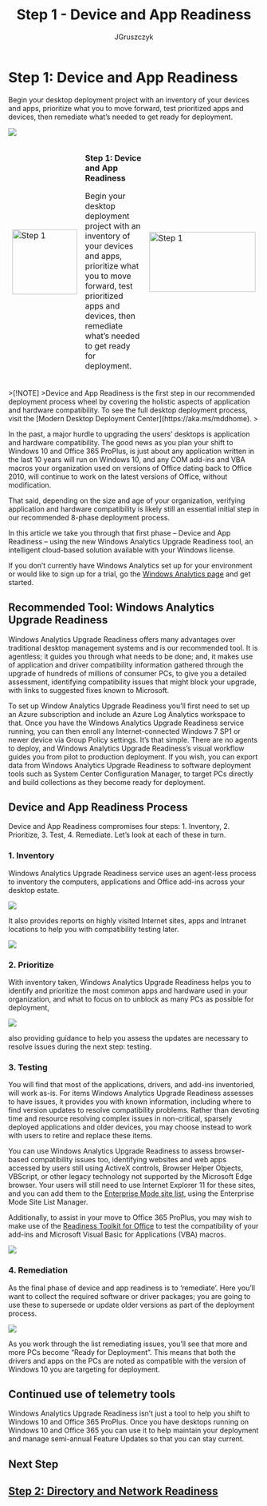 ﻿---
title: Step 1 - Device and App Readiness
ms.author: jogruszc
author: JGruszczyk
manager: jemed
ms.date: 09/14/2018
ms.audience: ITPro
ms.topic: article
ms.service: o365-solutions
localization_priority: Priority
ms.collection: 
- Ent_O365
- Strat_O365_Enterprise
ms.custom: 
description: Learn how to assess device and app readiness in the environment.
---

# Step 1: Device and App Readiness

Begin your desktop deployment project with an inventory of your devices and apps, prioritize what you to move forward, test prioritized apps and devices, then remediate what’s needed to get ready for deployment.

![](media/step-1-device-and-app-readiness-media/step-1-device-and-app-readiness-media-1.png)

<table>
<thead>
<td><img src="media/desktop-deployment-center-home-media/desktop-deployment-center-home-media-3.png" alt="Step 1" height="130" width="130" /></td>
<td><p><strong>Step 1: Device and App Readiness</strong></p>
<p>Begin your desktop deployment project with an inventory of your devices and apps, prioritize what you to move forward, test prioritized apps and devices, then remediate what’s needed to get ready for deployment.</p></td>
<td><a href="https://aka.ms/ddev1"><img src="media/desktop-deployment-center-home-media/desktop-deployment-center-home-media-14.png" alt="Step 1" height="120" width="213" /></a></td>
</thead>
</table>
>[!NOTE]
>Device and App Readiness is the first step in our recommended deployment process wheel by covering the holistic aspects of application and hardware compatibility. To see the full desktop deployment process, visit the [Modern Desktop Deployment Center](https://aka.ms/mddhome).
>

In the past, a major hurdle to upgrading the users’ desktops is application and hardware compatibility. The good news as you plan your shift to Windows 10 and Office 365 ProPlus, is just about any application written in the last 10 years will run on Windows 10, and any COM add-ins and VBA macros your organization used on versions of Office dating back to Office 2010, will continue to work on the latest versions of Office, without modification.

That said, depending on the size and age of your organization, verifying application and hardware compatibility is likely still an essential initial step in our recommended 8-phase deployment process.

In this article we take you through that first phase – Device and App Readiness – using the new Windows Analytics Upgrade Readiness tool, an intelligent cloud-based solution available with your Windows license.

If you don’t currently have Windows Analytics set up for your environment or would like to sign up for a trial, go the [Windows Analytics page](http://www.aka.ms/windowsanalytics) and get started.

## Recommended Tool: Windows Analytics Upgrade Readiness

Windows Analytics Upgrade Readiness offers many advantages over traditional desktop management systems and is our recommended tool. It is agentless; it guides you through what needs to be done; and, it makes use of application and driver compatibility information gathered through the upgrade of hundreds of millions of consumer PCs, to give you a detailed assessment, identifying compatibility issues that might block your upgrade, with links to suggested fixes known to Microsoft.

To set up Window Analytics Upgrade Readiness you’ll first need to set up an Azure subscription and include an Azure Log Analytics workspace to that. Once you have the Windows Analytics Upgrade Readiness service running, you can then enroll any Internet-connected Windows 7 SP1 or newer device via Group Policy settings. It’s that simple. There are no agents to deploy, and Windows Analytics Upgrade Readiness’s visual workflow guides you from pilot to production deployment. If you wish, you can export data from Windows Analytics Upgrade Readiness to software deployment tools such as System Center Configuration Manager, to target PCs directly and build collections as they become ready for deployment.

## Device and App Readiness Process

Device and App Readiness compromises four steps: 1. Inventory, 2. Prioritize, 3. Test, 4. Remediate. Let’s look at each of these in turn.

### 1\. Inventory

Windows Analytics Upgrade Readiness service uses an agent-less process to inventory the computers, applications and Office add-ins across your desktop estate.

![](media/step-1-device-and-app-readiness-media/step-1-device-and-app-readiness-media-3.png)

It also provides reports on highly visited Internet sites, apps and Intranet locations to help you with compatibility testing later.

![](media/step-1-device-and-app-readiness-media/step-1-device-and-app-readiness-media-4.png)

### 2\. Prioritize

With inventory taken, Windows Analytics Upgrade Readiness helps you to identify and prioritize the most common apps and hardware used in your organization, and what to focus on to unblock as many PCs as possible for deployment,

![](media/step-1-device-and-app-readiness-media/step-1-device-and-app-readiness-media-5.png)

also providing guidance to help you assess the updates are necessary to resolve issues during the next step: testing.

### 3\. Testing

You will find that most of the applications, drivers, and add-ins inventoried, will work as-is. For items Windows Analytics Upgrade Readiness assesses to have issues, it provides you with known information, including where to find version updates to resolve compatibility problems. Rather than devoting time and resource resolving complex issues in non-critical, sparsely deployed applications and older devices, you may choose instead to work with users to retire and replace these items.

You can use Windows Analytics Upgrade Readiness to assess browser-based compatibility issues too, identifying websites and web apps accessed by users still using ActiveX controls, Browser Helper Objects, VBScript, or other legacy technology not supported by the Microsoft Edge browser. Your users will still need to use Internet Explorer 11 for these sites, and you can add them to the [Enterprise Mode site list](https://docs.microsoft.com/en-us/microsoft-edge/deploy/emie-to-improve-compatibility), using the Enterprise Mode Site List Manager.

Additionally, to assist in your move to Office 365 ProPlus, you may wish to make use of the [Readiness Toolkit for Office](https://docs.microsoft.com/en-us/deployoffice/use-the-readiness-toolkit-to-assess-application-compatibility-for-office-365-pro) to test the compatibility of your add-ins and Microsoft Visual Basic for Applications (VBA) macros.

![](media/step-1-device-and-app-readiness-media/step-1-device-and-app-readiness-media-6.png)

### 4\. Remediation

As the final phase of device and app readiness is to ‘remediate’. Here you’ll want to collect the required software or driver packages; you are going to use these to supersede or update older versions as part of the deployment process.

![](media/step-1-device-and-app-readiness-media/step-1-device-and-app-readiness-media-7.png)

As you work through the list remediating issues, you’ll see that more and more PCs become “Ready for Deployment”. This means that both the drivers and apps on the PCs are noted as compatible with the version of Windows 10 you are targeting for deployment.

## Continued use of telemetry tools

Windows Analytics Upgrade Readiness isn’t just a tool to help you shift to Windows 10 and Office 365 ProPlus. Once you have desktops running on Windows 10 and Office 365 you can use it to help maintain your deployment and manage semi-annual Feature Updates so that you can stay current.

## Next Step 

## [Step 2: Directory and Network Readiness](https://aka.ms/dd2)
